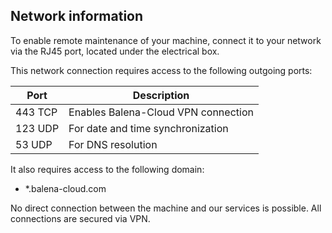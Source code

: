 ## Network information

To enable remote maintenance of your machine, connect it to your network via the RJ45 port, located under the electrical box.

This network connection requires access to the following outgoing ports:

| Port | Description |
| --- | --- |
| 443 TCP | Enables Balena-Cloud VPN connection |
| 123 UDP | For date and time synchronization |
| 53 UDP | For DNS resolution |

It also requires access to the following domain:

- *.balena-cloud.com

No direct connection between the machine and our services is possible. All connections are secured via VPN.